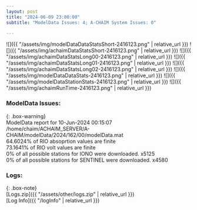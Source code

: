 ```yaml
---
layout: post
title: "2024-06-09 23:00:00"
subtitle: "ModelData Issues: 4; A-CHAIM System Issues: 0"

---
```


![]({{ "/assets/img/modelDataDataStatsShort-2416123.png" | relative_url }})
![]({{ "/assets/img/achaimDataStatsShort-2416123.png" | relative_url }})
![]({{ "/assets/img/achaimDataStatsLong00-2416123.png" | relative_url }})
![]({{ "/assets/img/achaimDataStatsLong01-2416123.png" | relative_url }})
![]({{ "/assets/img/achaimDataStatsLong02-2416123.png" | relative_url }})
![]({{ "/assets/img/modelDataDataStats-2416123.png" | relative_url }})
![]({{ "/assets/img/modelDataStationStats-2416123.png" | relative_url }})
![]({{ "/assets/img/achaimRunTime-2416123.png" | relative_url }})


### ModelData Issues:  
  
{: .box-warning}  
 ModelData report for 10-Jun-2024 00:15:07   
 /home/chaim/ACHAIM_SERVER/A-CHAIM/modelData/2024/162/00/modelData.mat   
 64.6024% of RIO absoprtion values are finite   
 73.1641% of RIO volt values are finite   
 0% of all possible stations for IONO were downloaded. x5125   
 0% of all possible stations for SENTINEL were downloaded. x4580   
  


### Logs:  
  
{: .box-note}  
[Logs.zip]({{ "/assets/other/logs.zip" | relative_url }})  
[Log Info]({{ "/logInfo" | relative_url }})  
